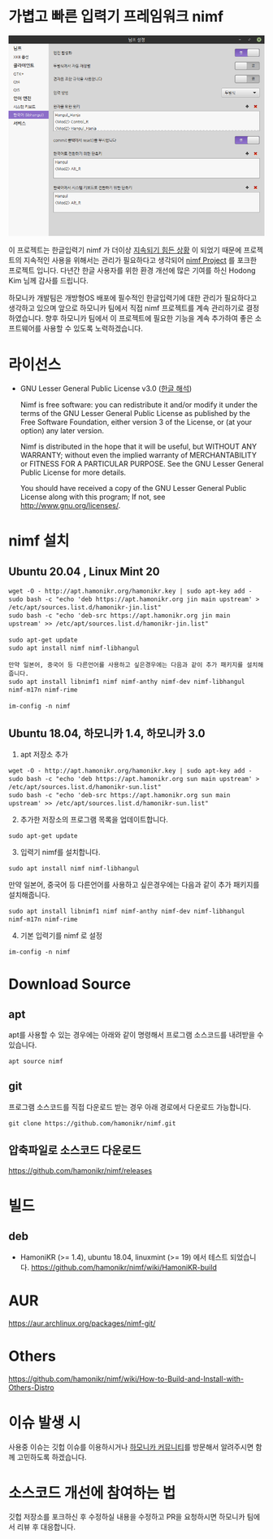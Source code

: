 # 가볍고 빠른 입력기 프레임워크 nimf

![nimf](docs/nimf.png)

이 프로젝트는 한글입력기 nimf 가 더이상 [지속되기 힘든 상황](https://launchpad.net/~hodong/+archive/ubuntu/nimf) 이 되었기 때문에
프로젝트의 지속적인 사용을 위해서는 관리가 필요하다고 생각되어 [nimf Project](https://gitlab.com/nimf-i18n/nimf) 를 포크한 프로젝트 입니다.
다년간 한글 사용자를 위한 환경 개선에 많은 기여를 하신 Hodong Kim 님께 감사를 드립니다. 

하모니카 개발팀은 개방형OS 배포에 필수적인 한글입력기에 대한 관리가 필요하다고 생각하고 있으며
앞으로 하모니카 팀에서 직접 nimf 프로젝트를 계속 관리하기로 결정하였습니다.
향후 하모니카 팀에서 이 프로젝트에 필요한 기능을 계속 추가하여 좋은 소프트웨어를 사용할 수 있도록 노력하겠습니다.

# 라이선스
* GNU Lesser General Public License v3.0 ([한글 해석](https://olis.or.kr/license/Detailselect.do?lId=1073))
  
  Nimf is free software: you can redistribute it and/or modify it
  under the terms of the GNU Lesser General Public License as published
  by the Free Software Foundation, either version 3 of the License, or
  (at your option) any later version.

  Nimf is distributed in the hope that it will be useful, but
  WITHOUT ANY WARRANTY; without even the implied warranty of
  MERCHANTABILITY or FITNESS FOR A PARTICULAR PURPOSE.
  See the GNU Lesser General Public License for more details.

  You should have received a copy of the GNU Lesser General Public License
  along with this program;  If not, see <http://www.gnu.org/licenses/>.

# nimf 설치

## Ubuntu 20.04 , Linux Mint 20
```
wget -O - http://apt.hamonikr.org/hamonikr.key | sudo apt-key add -
sudo bash -c "echo 'deb https://apt.hamonikr.org jin main upstream' > /etc/apt/sources.list.d/hamonikr-jin.list"
sudo bash -c "echo 'deb-src https://apt.hamonikr.org jin main upstream' >> /etc/apt/sources.list.d/hamonikr-jin.list"

sudo apt-get update
sudo apt install nimf nimf-libhangul

만약 일본어, 중국어 등 다른언어를 사용하고 싶은경우에는 다음과 같이 추가 패키지를 설치해줍니다.
sudo apt install libnimf1 nimf nimf-anthy nimf-dev nimf-libhangul nimf-m17n nimf-rime

im-config -n nimf
```

## Ubuntu 18.04, 하모니카 1.4, 하모니카 3.0

1) apt 저장소 추가
```
wget -O - http://apt.hamonikr.org/hamonikr.key | sudo apt-key add -
sudo bash -c "echo 'deb https://apt.hamonikr.org sun main upstream' > /etc/apt/sources.list.d/hamonikr-sun.list"
sudo bash -c "echo 'deb-src https://apt.hamonikr.org sun main upstream' >> /etc/apt/sources.list.d/hamonikr-sun.list"
```

2) 추가한 저장소의 프로그램 목록을 업데이트합니다.
```
sudo apt-get update
```

3) 입력기 nimf를 설치합니다.
```
sudo apt install nimf nimf-libhangul
```
만약 일본어, 중국어 등 다른언어를 사용하고 싶은경우에는 다음과 같이 추가 패키지를 설치해줍니다.
```
sudo apt install libnimf1 nimf nimf-anthy nimf-dev nimf-libhangul nimf-m17n nimf-rime
```
4) 기본 입력기를 nimf 로 설정
```
im-config -n nimf
```

# Download Source
## apt
apt를 사용할 수 있는 경우에는 아래와 같이 명령해서 프로그램 소스코드를 내려받을 수 있습니다.
```
apt source nimf
```

## git
프로그램 소스코드를 직접 다운로드 받는 경우 아래 경로에서 다운로드 가능합니다.
```
git clone https://github.com/hamonikr/nimf.git
```

## 압축파일로 소스코드 다운로드
https://github.com/hamonikr/nimf/releases


# 빌드
## deb
* HamoniKR (>= 1.4), ubuntu 18.04, linuxmint (>= 19) 에서 테스트 되었습니다.
https://github.com/hamonikr/nimf/wiki/HamoniKR-build

# AUR
https://aur.archlinux.org/packages/nimf-git/

# Others
https://github.com/hamonikr/nimf/wiki/How-to-Build-and-Install-with-Others-Distro

# 이슈 발생 시
사용중 이슈는 깃헙 이슈를 이용하시거나 [하모니카 커뮤니티](https://hamonikr.org)를 방문해서 알려주시면 함께 고민하도록 하겠습니다.

# 소스코드 개선에 참여하는 법
깃헙 저장소를 포크하신 후 수정하실 내용을 수정하고 PR을 요청하시면 하모니카 팀에서 리뷰 후 대응합니다.

